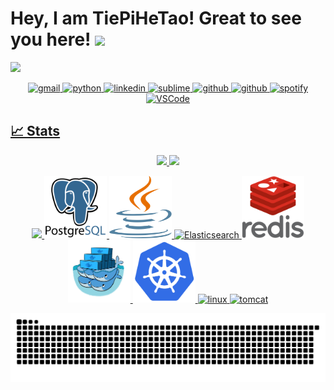 # Hey, I am TiePiHeTao! Great to see you here! <img src="https://raw.githubusercontent.com/Asmit2952/Asmit2952/master/src/wave.gif?token=ATQS65XWY4MME7NJYAZ4LCTBN34AU" width="30px">

 <img src="https://raw.githubusercontent.com/Asmit2952/Asmit2952/master/src/header_.png?token=ATQS65TR7ETTG5RLJUDIDBLBN34HE">
    

    
<!-- 动态图标-->
<p align="center">
  <a href="mailto:guopatrick.correspondence@gmail.com"><img src="https://img.icons8.com/doodle/96/000000/gmail-new.png" title="gmail">
  <img alt="python" src="https://i.giphy.com/media/LMt9638dO8dftAjtco/200.webp" width="100" title="python">
  <a href=""><img src="https://img.icons8.com/doodle/96/000000/linkedin-circled.png" title="linkedin">
  <img alt="sublime" src="https://media.giphy.com/media/jnDKffgCfGYOp6cMTK/giphy.gif" width="100" title="sublime">
  <a href=""><img src="https://img.icons8.com/doodle/96/000000/github--v1.png" title="github">
  <img alt="github" src="https://i.giphy.com/media/KzJkzjggfGN5Py6nkT/200.webp" width="100" title="github">
  <a href=""><img src="https://img.icons8.com/doodle/96/000000/spotify.png" title="spotify">
  <img alt="VSCode" src="https://i.giphy.com/media/IdyAQJVN2kVPNUrojM/200.webp" width="100" title="vscode">
  <a href="https://github.com/shpatrickguo/shpatrickguo">  
</p>

  ## 📈 Stats

<p align="center">
  <img width="48%" src="https://github-readme-stats.vercel.app/api?username=hetaotiepi&show_icons=true&hide_border=true&theme=radical" />
  <img width="48%" src="https://github-readme-streak-stats.herokuapp.com/?user=hetaotiepi&hide_border=true&theme=radical" />
</p>
    
    
    
<!-- 软件图标 (Icons from https://icons8.com/) -->
<p align="center">
  <img src="https://img.icons8.com/color/100/000000/hadoop-distributed-file-system.png"/>
  <img src="https://raw.githubusercontent.com/devicons/devicon/master/icons/postgresql/postgresql-original-wordmark.svg" alt="postgresql" width="100" height="100" />
  <img src="https://raw.githubusercontent.com/gilbarbara/logos/f4c8e8b933aa80ce83b6d6d387e016bf4cb4e376/logos/java.svg" alt="java" width="100" height="100" />
  <img src="https://github.com/jalbertsr/logo-badge-images/blob/master/img/elastic-logo.png?raw=true" alt="Elasticsearch" width="100" height="100" />
  <img src="https://raw.githubusercontent.com/devicons/devicon/master/icons/redis/redis-original-wordmark.svg" alt="redis" width="100" height="100" />
  <img src="https://raw.githubusercontent.com/docker-library/docs/471fa6e4cb58062ccbf91afc111980f9c7004981/swarm/logo.png" alt="docker swarm" width="100" height="100" />
  <img src="https://raw.githubusercontent.com/gilbarbara/logos/f4c8e8b933aa80ce83b6d6d387e016bf4cb4e376/logos/kubernetes.svg" alt="kubernetes" width="100" height="100" />
  <img src="https://upload.wikimedia.org/wikipedia/commons/3/35/Tux.svg" alt="linux" width="100" height="100" />
  <img src="https://upload.wikimedia.org/wikipedia/commons/thumb/f/fe/Apache_Tomcat_logo.svg/1280px-Apache_Tomcat_logo.svg.png" alt="tomcat" width="100" height="100" />
</p>
                
                
 <p align="center">
   <img src="https://github.com/Asmit2952/Asmit2952/blob/output/github-contribution-grid-snake.svg" alt="snake">
</p> 
